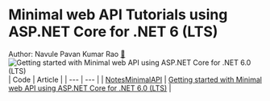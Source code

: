 # Minimal web API Tutorials using ASP.NET Core for .NET 6 (LTS)

Author: Navule Pavan Kumar Rao [🤵](https://bit.ly/3d17tZP)
![Getting started with Minimal web API using ASP.NET Core for .NET 6.0 (LTS)](https://github.com/windson/minimal-web-api-tutorials/blob/main/Getting%20started%20with%20Minimal%20web%20API%20Using%20ASP.NET%20Core%20for%20.NET%206%20-%20TutLinks.gif)
| Code | Article |
| --- | --- |
| [NotesMinimalAPI](https://github.com/windson/minimal-web-api-tutorials/tree/main/NotesMinimalAPI) | [Getting started with Minimal web API using ASP.NET Core for .NET 6.0 (LTS)](https://bit.ly/3E3UqnZ) |

